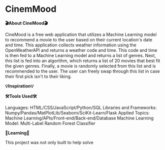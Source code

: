 # CinemMood

**🎬About CineMood🎬**

CineMood is a free web application that utilizes a Machine Learning model to recommend a movie to the user based on their current location's date and time. This application collects weather information using the OpenWeatherAPI and returns a weather code and time. This code and time is then fed to a Machine Learning model and returns a list of genres. Next, this list is fed into an algorithm, which returns a list of 20 movies that best fit the given genres. Finally, a movie is randomly selected from this list and is recommended to the user. The user can freely swap through this list in case their first pick isn't to their liking.

**💡Inspiration💡**



**🛠️Tools Used🛠️**

Languages: HTML/CSS/JavaScript/Python/SQL
Libraries and Frameworks: Numpy/Pandas/MatPlotLib/Seaborn/SciKit-Learn/Flask
Applied Topics: Machine Learning/APIs/Front-end/Back-end/Database
Machine Learning Model: Multi-Label Random Forest Classifier

**📝Learning📝**

This project was not only built to help solve 
